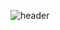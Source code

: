 ![header](https://capsule-render.vercel.app/api?type=venom&height=200&color=eee&text=Welcome%20to%20my%profile&stroke=6d0000&weight=)
